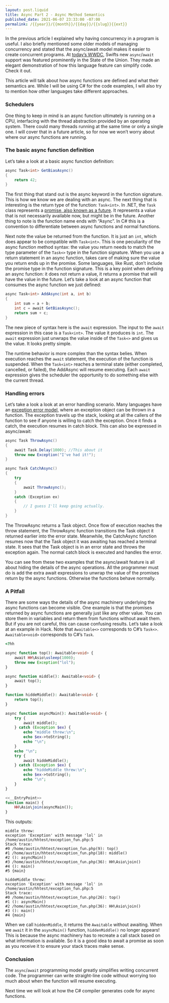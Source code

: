 ```yaml
---
layout: post.liquid
title: Async Part 2 - Async Method Semantics
published_date: 2021-06-07 23:33:00 -07:00
permalink: /{{year}}/{{month}}/{{day}}/{{slug}}{{ext}}
---
```


In the previous article I explained why having concurrency in a program is useful.
I also briefly mentioned some older models of managing concurrency and stated that the async/await model makes it easier to create concurrent programs.
At [today’s WWDC](https://developer.apple.com/wwdc21/), Swifts new `async`/`await` support was featured prominently in the State of the Union.
They made an elegant demonstration of how this language feature can simplify code. Check it out.


This article will talk about how async functions are defined and what their semantics are. While I will be using C# for the code examples, I will also try to mention how other languages take different approaches.

### Schedulers

One thing to keep in mind is an async function ultimately is running on a CPU, interfacing with the thread abstraction provided by an operating system. There could many threads running at the same time or only a single one. I will cover that in a future article, so for now we won’t worry about where our async functions are running.

### The basic async function definition

Let’s take a look at a basic async function definition:

```C#
async Task<int> GetBiasAsync()
{
    return 42;
}
```

The first thing that stand out is the async keyword in the function signature. This is how we know we are dealing with an async. The next thing that is interesting is the return type of the function: `Task<int>`. In .NET, the `Task` class represents a [promise, also known as a future](https://en.wikipedia.org/wiki/Futures_and_promises).
It represents a value that is not necessarily available now, but might be in the
future. Another thing to note is the function name ends with “Async”. In C# this
is a convention to differentiate between async functions and normal functions.


Next note the value be returned from the function. It is just an `int`, which does appear to be compatible with `Task<int>`.
This is one peculiarity of the async function method syntax: the value you return needs to match the type parameter of the `Task<>` type in the function signature.
When you use a return statement in an async function, takes care of making sure the value you return ends up in the promise.
Some languages, like Rust, don’t include the promise type in the function signature.
This is a key point when defining an async function: it does not return a value, it returns a promise that will have the value in the future.
Let’s take a look at an async function that consumes the async function we just defined:

```C#
async Task<int> AddAsync(int a, int b)
{
    int sum = a + b;
    int c = await GetBiasAsync();
    return sum + c;
}
```

The new piece of syntax here is the `await` expression.
The input to the `await` expression in this case is a `Task<int>`. The value it produces is `int`.
The `await` expression just unwraps the value inside of the `Task<>` and gives us the value. It looks pretty simple.

The runtime behavior is more complex than the syntax belies.
When execution reaches the `await` statement, the execution of the function is suspended.
When the `Task<int>` reaches a terminal state (either completed, cancelled, or failed), the AddAsync will resume executing.
Each `await` expression gives the scheduler the opportunity to do something else with the current thread.

### Handling errors

Let’s take a look a look at an error handling scenario.
Many languages have an [exception error model](https://en.wikipedia.org/wiki/Exception_handling),
where an exception object can be thrown in a function.
The exception travels up the stack, looking at all the callers of the function to see if anyone is willing to catch the exception.
Once it finds a catch, the execution resumes in catch block.
This can also be expressed in async/await:

```C#
async Task ThrowAsync()
{
    await Task.Delay(1000); //This about it
    throw new Exception("I've had it!");
}

async Task CatchAsync()
{
    try
    {
        await ThrowAsync();
    }
    catch (Exception ex)
    {
        // I guess I'll keep going actually.
    }
}
```

The ThrowAsync returns a Task object. Once flow of execution reaches the throw statement,
the ThrowAsync function transitions the Task object it returned earlier into the error state.
Meanwhile, the CatchAsync function resumes now that the Task object it was awaiting has reached a terminal state.
It sees that the Task object is in an error state and throws the exception again. The normal catch block is executed and handles the error.

You can see from these two examples that the async/await feature is all about
hiding the details of the async operations. All the programmer must do is add the
extra await expressions to unwrap the value of the promises return by the async functions. Otherwise the functions behave normally.

### A Pitfall

There are some ways the details of the async machinery underlying the async functions can become visible.
One example is that the promises returned by async functions are generally just like any other value.
You can store them in variables and return them from functions without await them. But if you are not careful, this can cause confusing results.
Let’s take a look at an example in Hack.
Note that `Awaitable<>` corresponds to C#’s `Task<>`. `Awaitable<void>` corresponds to C#’s `Task`.

```php
<?hh

async function top(): Awaitable<void> {
    await HH\Asio\usleep(1000);
    throw new Exception("lol");
}

async function middle(): Awaitable<void> {
    await top();
}

function hiddeMiddle(): Awaitable<void> {
    return top();
}

async function asyncMain(): Awaitable<void> {
    try {
        await middle();
    } catch (Exception $ex) {
        echo "middle threw:\n";
        echo $ex->toString();
        echo "\n";
    }
    echo "\n";
    try {
        await hiddeMiddle();
    } catch (Exception $ex) {
        echo "hiddeMiddle threw:\n";
        echo $ex->toString();
        echo "\n";
    }
}

<<__EntryPoint>>
function main() {
    HH\Asio\join(asyncMain());
}
```

This outputs:

```
middle threw:
exception 'Exception' with message 'lol' in /home/austin/hhtest/exception_fun.php:5
Stack trace:
#0 /home/austin/hhtest/exception_fun.php(9): top()
#1 /home/austin/hhtest/exception_fun.php(18): middle()
#2 (): asyncMain()
#3 /home/austin/hhtest/exception_fun.php(36): HH\Asio\join()
#4 (): main()
#5 {main}

hiddeMiddle threw:
exception 'Exception' with message 'lol' in /home/austin/hhtest/exception_fun.php:5
Stack trace:
#0 /home/austin/hhtest/exception_fun.php(26): top()
#1 (): asyncMain()
#2 /home/austin/hhtest/exception_fun.php(36): HH\Asio\join()
#3 (): main()
#4 {main}
```

When we call `hiddenMiddle`, it returns the `Awaitable` without awaiting. When we
`await` it in the `asyncMain()` function, `hiddenMiddle()` no longer appears!
This is because the async machinery has to recreate a call stack based on what information is available.
So it is a good idea to await a promise as soon as you receive it to ensure your stack traces make sense.

### Conclusion

The `async`/`await` programming model greatly simplifies writing concurrent code.
The programmer can write straight-line code without worrying too much about
when the function will resume executing.

Next time we will look at how the C# compiler generates code for async functions.
